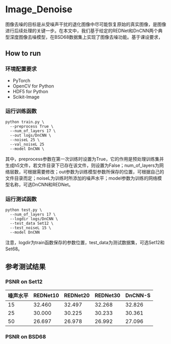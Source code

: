 # Image_Denoise  
图像去噪的目标是从受噪声干扰的退化图像中尽可能恢复原始的真实图像，是图像进行后续处理的关键一步。在本文中，我们基于给定的REDNet和DnCNN两个典型深度图像去噪模型，在BSD68数据集上实现了图像去噪功能。基于课设要求，
## How to run  
### 环境配置要求  
* PyTorch
* OpenCV for Python
* HDF5 for Python
* Scikit-Image
### 运行训练函数  
```
python train.py \  
  --preprocess True \  
  --num_of_layers 17 \
  --out logs/DnCNN \  
  --noiseL 25 \  
  --val_noiseL 25
  --model DnCNN \
```
其中，preprocess参数在第一次训练时设置为True，它的作用是预处理训练集并生成h5文件，若文件目录下已存在该文件，则设置为False；num_of_layers为网络层数，可根据需要修改；out参数为训练模型参数所保存的位置，可根据自己的文件目录而定；noiseL为训练时所添加的噪声水平；model参数为训练的网络模型名称，可选DnCNN和REDNet。  
### 运行测试函数
```
python test.py \  
  --num_of_layers 17 \  
  --logdir logs/DnCNN \  
  --test_data Set12 \  
  --test_noiseL 15 \
  --model DnCNN  
```
注意，logdir为train函数保存的参数位置，test_data为测试数据集，可选Set12和Set68。
## 参考测试结果
### PSNR on Set12
 
 噪声水平 | REDNet10 | REDNet20 | REDNet30 | DnCNN-S
 ----- | ----- | ----- |----- | -----
 15  | 32.460 | 32.497 | 32.268 | 32.826 
 25  | 30.000 | 30.225 | 30.233 | 30.361  
 50  | 26.697 | 26.978 | 26.992 | 27.096
### PSNR on BSD68
